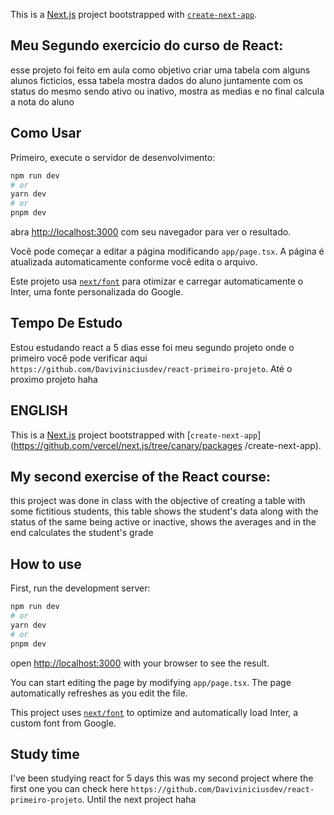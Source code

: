 This is a [Next.js](https://nextjs.org/) project bootstrapped with [`create-next-app`](https://github.com/vercel/next.js/tree/canary/packages/create-next-app).

## Meu Segundo exercicio do curso de React:
esse projeto foi feito em aula como objetivo criar uma tabela com alguns alunos ficticios, essa tabela mostra dados do aluno juntamente com os status do mesmo sendo ativo ou inativo, mostra as medias e no final calcula a nota do aluno
## Como Usar 

Primeiro, execute o servidor de desenvolvimento:

```bash
npm run dev
# or
yarn dev
# or
pnpm dev
```

abra [http://localhost:3000](http://localhost:3000) com seu navegador para ver o resultado.

Você pode começar a editar a página modificando `app/page.tsx`. A página é atualizada automaticamente conforme você edita o arquivo.

Este projeto usa [`next/font`](https://nextjs.org/docs/basic-features/font-optimization) para otimizar e carregar automaticamente o Inter, uma fonte personalizada do Google.

## Tempo De Estudo

Estou estudando react a 5 dias esse foi meu segundo projeto onde o primeiro você pode verificar aqui `https://github.com/Daviviniciusdev/react-primeiro-projeto`. Até o proximo projeto haha


## ENGLISH

This is a [Next.js](https://nextjs.org/) project bootstrapped with [`create-next-app`](https://github.com/vercel/next.js/tree/canary/packages /create-next-app).

## My second exercise of the React course:
this project was done in class with the objective of creating a table with some fictitious students, this table shows the student's data along with the status of the same being active or inactive, shows the averages and in the end calculates the student's grade
## How to use

First, run the development server:

```bash
npm run dev
# or
yarn dev
# or
pnpm dev
```

open [http://localhost:3000](http://localhost:3000) with your browser to see the result.

You can start editing the page by modifying `app/page.tsx`. The page automatically refreshes as you edit the file.

This project uses [`next/font`](https://nextjs.org/docs/basic-features/font-optimization) to optimize and automatically load Inter, a custom font from Google.

## Study time

I've been studying react for 5 days this was my second project where the first one you can check here `https://github.com/Daviviniciusdev/react-primeiro-projeto`. Until the next project haha
